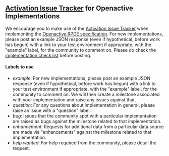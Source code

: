 ## [Activation Issue Tracker](https://github.com/openactive/activation/issues) for Openactive Implementations

[//]: # (Below the SNIP is included in Openactive.io)
[//]: # (_SNIP_)

We encourage you to make use of the [Activation Issue Tracker](https://github.com/openactive/activation/issues) when implementing the [Openactive RPDE specification](https://www.openactive.io/realtime-paged-data-exchange/). For new implementations, please post an example JSON response (even if hypothetical, before work has begun) with a link to your test environment if appropriate, with the "example" label, for the community to comment on. Please do check the [implementation check list](https://github.com/openactive/realtime-paged-data-exchange) before posting.

#### Labels to use

- *example*: For new implementations, please post an example JSON response (even if hypothetical, before work has begun) with a link to your test environment if appropriate, with the "example" label, for the community to comment on. We will then create a milestone associated with your implementation and raise any issues against that.
- *question*: For any questions about implementation in general, please raise an issue with a "question" label.
- *bug*: Issues that the community spot with a particular implementation are raised as bugs against the milestone related to that implementation.
- *enhancement*: Requests for additional data from a particular data source are made via "enhancements" against the milestone related to that implementation.
- *help wanted*: For help required from the community, please detail the request.

